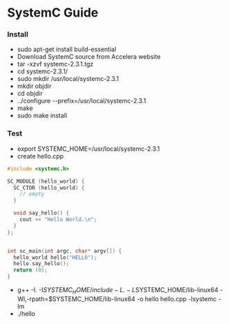 # SystemC Guide

### Install
* sudo apt-get install build-essential  
* Download SystemC source from Accelera website  
* tar -xzvf systemc-2.3.1.tgz  
* cd systemc-2.3.1/  
* sudo mkdir /usr/local/systemc-2.3.1  
* mkdir objdir  
* cd objdir  
* ../configure --prefix=/usr/local/systemc-2.3.1  
* make  
* sudo make install  

### Test
* export SYSTEMC_HOME=/usr/local/systemc-2.3.1  
* create hello.cpp  
```c
#include <systemc.h>

SC_MODULE (hello_world) {
  SC_CTOR (hello_world) {
    // empty
  }

  void say_hello() {
    cout << "Hello World.\n";
  }
};


int sc_main(int argc, char* argv[]) {
  hello_world hello("HELLO");
  hello.say_hello();
  return (0);
}
```
* g++ -I. -I$SYSTEMC_HOME/include -L. -L$SYSTEMC_HOME/lib-linux64 -Wl,-rpath=$SYSTEMC_HOME/lib-linux64 -o hello hello.cpp -lsystemc -lm  
* ./hello  

